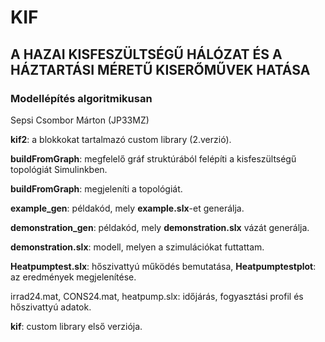 # KIF
## A HAZAI KISFESZÜLTSÉGŰ HÁLÓZAT ÉS A HÁZTARTÁSI MÉRETŰ KISERŐMŰVEK HATÁSA
### Modellépítés algoritmikusan
Sepsi Csombor Márton (JP33MZ)

**kif2**: a blokkokat tartalmazó custom library (2.verzió).

**buildFromGraph**: megfelelő gráf struktúrából felépíti a kisfeszültségű topológiát Simulinkben.

**buildFromGraph**: megjeleníti a topológiát.

**example_gen**: példakód, mely **example.slx**-et generálja.

**demonstration_gen**: példakód, mely **demonstration.slx** vázát generálja.

**demonstration.slx**: modell, melyen a szimulációkat futtattam.

**Heatpumptest.slx**: hőszivattyú működés bemutatása, **Heatpumptestplot**: az eredmények megjelenítése.

irrad24.mat, CONS24.mat, heatpump.slx: időjárás, fogyasztási profil és hőszivattyú adatok.

**kif**: custom library első verziója.
